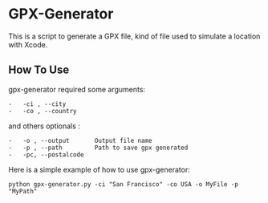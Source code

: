 GPX-Generator
=============

This is a script to generate a GPX file, kind of file used to simulate a location with Xcode.

How To Use
----------

gpx-generator required some arguments:

	-	-ci , --city
	-	-co , --country
	
and others optionals :

  	-	-o , --output 		Output file name
  	-	-p , --path 		Path to save gpx generated
  	-	-pc, --postalcode

Here is a simple example of how to use gpx-generator:

	python gpx-generator.py -ci "San Francisco" -co USA -o MyFile -p "MyPath"